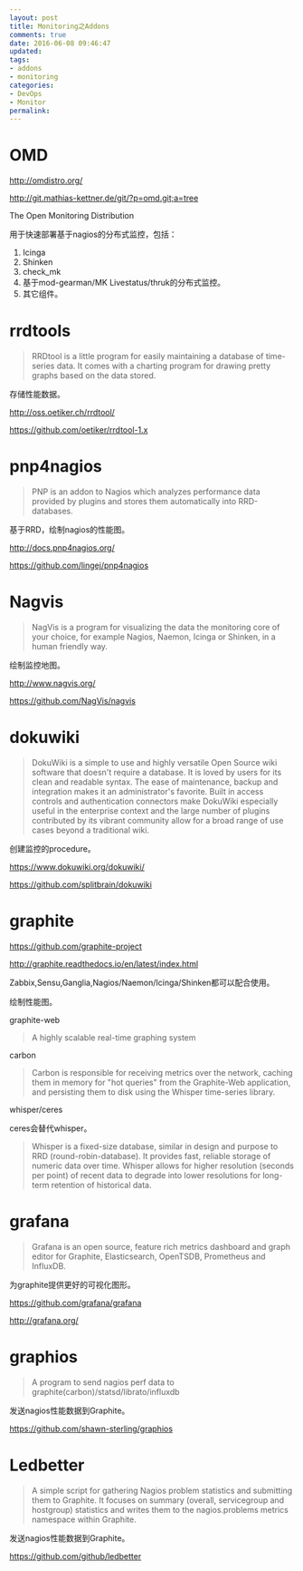 ```yaml
---
layout: post
title: Monitoring之Addons
comments: true
date: 2016-06-08 09:46:47
updated:
tags:
- addons
- monitoring
categories:
- DevOps
- Monitor
permalink:
---
```


# OMD

<http://omdistro.org/>

<http://git.mathias-kettner.de/git/?p=omd.git;a=tree>

The Open Monitoring Distribution

用于快速部署基于nagios的分布式监控，包括：
1. Icinga
2. Shinken
3. check_mk
4. 基于mod-gearman/MK Livestatus/thruk的分布式监控。
5. 其它组件。

# rrdtools

>RRDtool is a little program for easily maintaining a database of time-series
data. It comes with a charting program for drawing pretty graphs based on the
data stored.

存储性能数据。

<http://oss.oetiker.ch/rrdtool/>

<https://github.com/oetiker/rrdtool-1.x>

# pnp4nagios

> PNP is an addon to Nagios which analyzes performance data provided by plugins
and stores them automatically into RRD-databases.

基于RRD，绘制nagios的性能图。

<http://docs.pnp4nagios.org/>

<https://github.com/lingej/pnp4nagios>

# Nagvis

>NagVis is a program for visualizing the data the monitoring core of your
choice, for example Nagios, Naemon, Icinga or Shinken, in a human friendly way.

绘制监控地图。

<http://www.nagvis.org/>

<https://github.com/NagVis/nagvis>

# dokuwiki

> DokuWiki is a simple to use and highly versatile Open Source wiki software
that doesn't require a database. It is loved by users for its clean and readable
syntax. The ease of maintenance, backup and integration makes it an
administrator's favorite. Built in access controls and authentication connectors
make DokuWiki especially useful in the enterprise context and the large number
of plugins contributed by its vibrant community allow for a broad range of use
cases beyond a traditional wiki.

创建监控的procedure。

<https://www.dokuwiki.org/dokuwiki/>

<https://github.com/splitbrain/dokuwiki>

# graphite

<https://github.com/graphite-project>

<http://graphite.readthedocs.io/en/latest/index.html>

Zabbix,Sensu,Ganglia,Nagios/Naemon/Icinga/Shinken都可以配合使用。

绘制性能图。

graphite-web

> A highly scalable real-time graphing system

carbon

> Carbon is responsible for receiving metrics over the network, caching them in
memory for "hot queries" from the Graphite-Web application, and persisting them
to disk using the Whisper time-series library.

whisper/ceres

ceres会替代whisper。

> Whisper is a fixed-size database, similar in design and purpose to RRD
(round-robin-database). It provides fast, reliable storage of numeric data over
time. Whisper allows for higher resolution (seconds per point) of recent data to
degrade into lower resolutions for long-term retention of historical data.

# grafana

> Grafana is an open source, feature rich metrics dashboard and graph editor for
Graphite, Elasticsearch, OpenTSDB, Prometheus and InfluxDB.

为graphite提供更好的可视化图形。

<https://github.com/grafana/grafana>

<http://grafana.org/>

# graphios

> A program to send nagios perf data to graphite(carbon)/statsd/librato/influxdb

发送nagios性能数据到Graphite。

<https://github.com/shawn-sterling/graphios>

# Ledbetter

> A simple script for gathering Nagios problem statistics and submitting them to
Graphite. It focuses on summary (overall, servicegroup and hostgroup) statistics
and writes them to the nagios.problems metrics namespace within Graphite.

发送nagios性能数据到Graphite。

<https://github.com/github/ledbetter>


